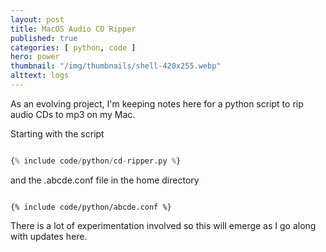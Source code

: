 ```yaml
---
layout: post
title: MacOS Audio CD Ripper 
published: true 
categories: [ python, code ]
hero: power
thumbnail: "/img/thumbnails/shell-420x255.webp"
alttext: logs
---
```


As an evolving project, I'm keeping notes here for a python script to rip audio CDs to mp3 on my Mac.

Starting with the script

```python

{% include code/python/cd-ripper.py %}

```

and the .abcde.conf file in the home directory

```

{% include code/python/abcde.conf %}

```

There is a lot of experimentation involved so this will emerge as I go along with updates here.